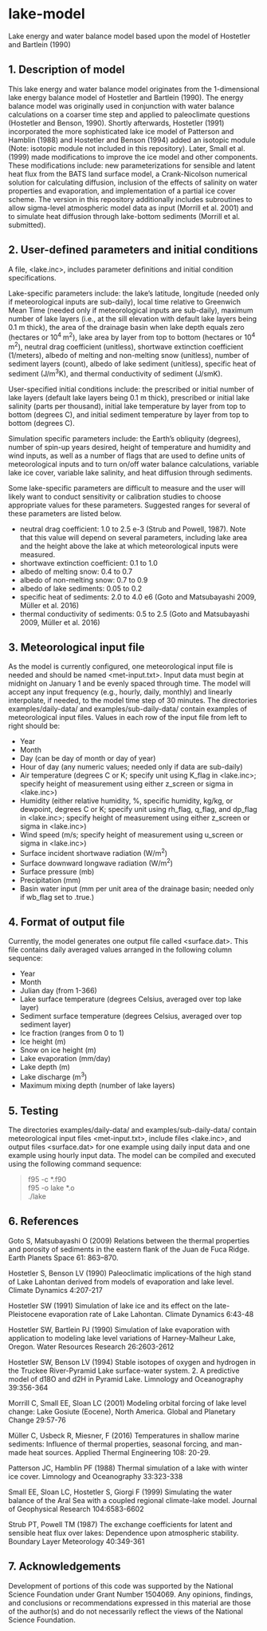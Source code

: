 # lake-model
Lake energy and water balance model based upon the model of Hostetler and Bartlein (1990)

## 1. Description of model

This lake energy and water balance model originates from the 1-dimensional lake energy balance model of Hostetler and Bartlein (1990). The energy balance model was originally used in conjunction with water balance calculations on a coarser time step and applied to paleoclimate questions (Hostetler and Benson, 1990). Shortly afterwards, Hostetler (1991) incorporated the more sophisticated lake ice model of Patterson and Hamblin (1988) and Hostetler and Benson (1994) added an isotopic module (Note: isotopic module not included in this repository). Later, Small et al. (1999) made modifications to improve the ice model and other components. These modifications include: new parameterizations for sensible and latent heat flux from the BATS land surface model, a Crank-Nicolson numerical solution for calculating diffusion, inclusion of the effects of salinity on water properties and evaporation, and implementation of a partial ice cover scheme. The version in this repository additionally includes subroutines to allow sigma-level atmospheric model data as input (Morrill et al. 2001) and to simulate heat diffusion through lake-bottom sediments (Morrill et al. submitted).

## 2. User-defined parameters and initial conditions

A file, <lake.inc>, includes parameter definitions and initial condition specifications. 

Lake-specific parameters include: the lake’s latitude, longitude (needed only if meteorological inputs are sub-daily), local time relative to Greenwich Mean Time (needed only if meteorological inputs are sub-daily), maximum number of lake layers (i.e., at the sill elevation with default lake layers being 0.1 m thick), the area of the drainage basin when lake depth equals zero (hectares or 10<sup>4 </sup>m<sup>2</sup>), lake area by layer from top to bottom (hectares or 10<sup>4</sup> m<sup>2</sup>), neutral drag coefficient (unitless), shortwave extinction coefficient (1/meters), albedo of melting and non-melting snow (unitless), number of sediment layers (count), albedo of lake sediment (unitless), specific heat of sediment (J/m<sup>3</sup>K), and thermal conductivity of sediment (J/smK). 

User-specified initial conditions include: the prescribed or initial number of lake layers (default lake layers being 0.1 m thick), prescribed or initial lake salinity (parts per thousand), initial lake temperature by layer from top to bottom (degrees C), and initial sediment temperature by layer from top to bottom (degrees C).

Simulation specific parameters include: the Earth’s obliquity (degrees), number of spin-up years desired, height of temperature and humidity and wind inputs, as well as a number of flags that are used to define units of meteorological inputs and to turn on/off water balance calculations, variable lake ice cover, variable lake salinity, and heat diffusion through sediments.

Some lake-specific parameters are difficult to measure and the user will likely want to conduct sensitivity or calibration studies to choose appropriate values for these parameters. Suggested ranges for several of these parameters are listed below.
* neutral drag coefficient: 1.0 to 2.5 e-3 (Strub and Powell, 1987). Note that this value will depend on several parameters, including lake area and the height above the lake at which meteorological inputs were measured.  
* shortwave extinction coefficient: 0.1 to 1.0 
* albedo of melting snow: 0.4 to 0.7
* albedo of non-melting snow: 0.7 to 0.9
* albedo of lake sediments: 0.05 to 0.2
* specific heat of sediments: 2.0 to 4.0 e6 (Goto and Matsubayashi 2009, Müller et al. 2016)
* thermal conductivity of sediments: 0.5 to 2.5 (Goto and Matsubayashi 2009, Müller et al. 2016)

## 3. Meteorological input file

As the model is currently configured, one meteorological input file is needed and should be named <met-input.txt>. Input data must begin at midnight on January 1 and be evenly spaced through time. The model will accept any input frequency (e.g., hourly, daily, monthly) and linearly interpolate, if needed, to the model time step of 30 minutes. The directories examples/daily-data/ and examples/sub-daily-data/ contain examples of meteorological input files. Values in each row of the input file from left to right should be: 

* Year
* Month
* Day (can be day of month or day of year)
* Hour of day (any numeric values; needed only if data are sub-daily)
* Air temperature (degrees C or K; specify unit using K_flag in <lake.inc>; specify height of measurement using either z_screen or sigma in <lake.inc>)
* Humidity (either relative humidity, %, specific humidity, kg/kg, or dewpoint, degrees C or K; specify unit using rh_flag, q_flag, and dp_flag in <lake.inc>; specify height of measurement using either z_screen or sigma in <lake.inc>)
* Wind speed (m/s; specify height of measurement using u_screen or sigma in <lake.inc>)
* Surface incident shortwave radiation (W/m<sup>2</sup>)
* Surface downward longwave radiation (W/m<sup>2</sup>)
* Surface pressure (mb)
* Precipitation (mm)
* Basin water input (mm per unit area of the drainage basin; needed only if wb_flag set to .true.)

## 4. Format of output file

Currently, the model generates one output file called <surface.dat>.  This file contains daily averaged values arranged in the following column sequence:

* Year
* Month
* Julian day (from 1-366)
* Lake surface temperature (degrees Celsius, averaged over top lake layer)
* Sediment surface temperature (degrees Celsius, averaged over top sediment layer)
* Ice fraction (ranges from 0 to 1)
* Ice height (m)
* Snow on ice height (m)
* Lake evaporation (mm/day)
* Lake depth (m)
* Lake discharge (m<sup>3</sup>)
* Maximum mixing depth (number of lake layers)

## 5. Testing

The directories examples/daily-data/ and examples/sub-daily-data/ contain meteorological input files <met-input.txt>, include files <lake.inc>, and output files <surface.dat> for one example using daily input data and one example using hourly input data. The model can be compiled and executed using the following command sequence:
> f95 -c *.f90 <br/>
> f95 -o lake *.o <br/>
> ./lake

## 6. References

Goto S, Matsubayashi O (2009) Relations between the thermal properties and porosity of sediments in the eastern flank of the Juan de Fuca Ridge. Earth Planets Space 61: 863–870.

Hostetler S, Benson LV (1990) Paleoclimatic implications of the high stand of Lake Lahontan derived from models of evaporation and lake level. Climate Dynamics 4:207-217

Hostetler SW (1991) Simulation of lake ice and its effect on the late-Pleistocene evaporation rate of Lake Lahontan. Climate Dynamics 6:43-48

Hostetler SW, Bartlein PJ (1990) Simulation of lake evaporation with application to modeling lake level variations of Harney-Malheur Lake, Oregon. Water Resources Research 26:2603-2612

Hostetler SW, Benson LV (1994) Stable isotopes of oxygen and hydrogen in the Truckee River-Pyramid Lake surface-water system.  2.  A predictive model of d18O and d2H in Pyramid Lake. Limnology and Oceanography 39:356-364

Morrill C, Small EE, Sloan LC (2001) Modeling orbital forcing of lake level change: Lake Gosiute (Eocene), North America. Global and Planetary Change 29:57-76

Müller C, Usbeck R, Miesner, F (2016) Temperatures in shallow marine sediments: Influence of thermal properties, seasonal forcing, and man-made heat sources. Applied Thermal Engineering 108: 20-29.

Patterson JC, Hamblin PF (1988) Thermal simulation of a lake with winter ice cover. Limnology and Oceanography 33:323-338

Small EE, Sloan LC, Hostetler S, Giorgi F (1999) Simulating the water balance of the Aral Sea with a coupled regional climate-lake model. Journal of Geophysical Research 104:6583-6602

Strub PT, Powell TM (1987) The exchange coefficients for latent and sensible heat flux over lakes: Dependence upon atmospheric stability. Boundary Layer Meteorology 40:349-361

## 7. Acknowledgements

Development of portions of this code was supported by the National Science Foundation under Grant Number 1504069. Any opinions, findings, and conclusions or recommendations expressed in this material are those of the author(s) and do not necessarily reflect the views of the National Science Foundation.


